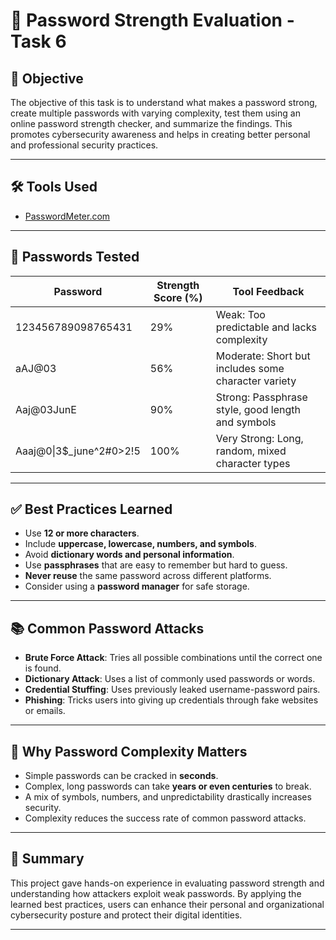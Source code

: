 # 🔐 Password Strength Evaluation - Task 6

## 📌 Objective

The objective of this task is to understand what makes a password strong, create multiple passwords with varying complexity, test them using an online password strength checker, and summarize the findings. This promotes cybersecurity awareness and helps in creating better personal and professional security practices.

---

## 🛠 Tools Used

- [PasswordMeter.com](https://www.passwordmeter.com)

---

## 🧪 Passwords Tested

| Password                  | Strength Score (%) | Tool Feedback                                         |
|---------------------------|--------------------|-------------------------------------------------------|
| 123456789098765431        | 29%                | Weak: Too predictable and lacks complexity            |
| aAJ@03                   | 56%                | Moderate: Short but includes some character variety   |
| Aaj@03JunE               | 90%                | Strong: Passphrase style, good length and symbols     |
| Aaaj@0\|3$_june^2#0>2!5   | 100%               | Very Strong: Long, random, mixed character types      |

---

## ✅ Best Practices Learned

- Use **12 or more characters**.
- Include **uppercase, lowercase, numbers, and symbols**.
- Avoid **dictionary words and personal information**.
- Use **passphrases** that are easy to remember but hard to guess.
- **Never reuse** the same password across different platforms.
- Consider using a **password manager** for safe storage.

---

## 📚 Common Password Attacks

- **Brute Force Attack**: Tries all possible combinations until the correct one is found.
- **Dictionary Attack**: Uses a list of commonly used passwords or words.
- **Credential Stuffing**: Uses previously leaked username-password pairs.
- **Phishing**: Tricks users into giving up credentials through fake websites or emails.

---

## 🔐 Why Password Complexity Matters

- Simple passwords can be cracked in **seconds**.
- Complex, long passwords can take **years or even centuries** to break.
- A mix of symbols, numbers, and unpredictability drastically increases security.
- Complexity reduces the success rate of common password attacks.

---

## 📄 Summary

This project gave hands-on experience in evaluating password strength and understanding how attackers exploit weak passwords. By applying the learned best practices, users can enhance their personal and organizational cybersecurity posture and protect their digital identities.

---
